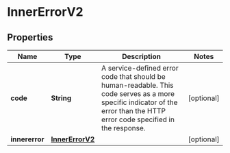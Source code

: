 # InnerErrorV2

## Properties
Name | Type | Description | Notes
------------ | ------------- | ------------- | -------------
**code** | **String** | A service-defined error code that should be human-readable.  This code serves as a more specific indicator of the error than  the HTTP error code specified in the response. |  [optional]
**innererror** | [**InnerErrorV2**](InnerErrorV2.md) |  |  [optional]
